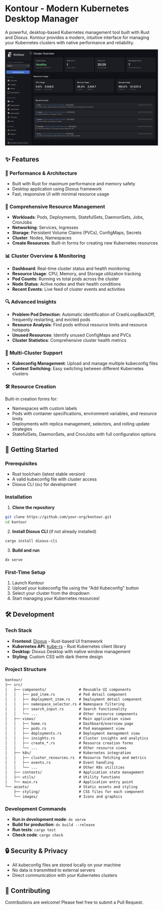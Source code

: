 # Kontour - Modern Kubernetes Desktop Manager

A powerful, desktop-based Kubernetes management tool built with Rust and Dioxus. Kontour provides a modern, intuitive interface for managing your Kubernetes clusters with native performance and reliability.

![Kontour UI](images/kontourui.png)

## ✨ Features

### 🚀 **Performance & Architecture**
- Built with Rust for maximum performance and memory safety
- Desktop application using Dioxus framework
- Fast, responsive UI with minimal resource usage

### 🎯 **Comprehensive Resource Management**
- **Workloads**: Pods, Deployments, StatefulSets, DaemonSets, Jobs, CronJobs
- **Networking**: Services, Ingresses
- **Storage**: Persistent Volume Claims (PVCs), ConfigMaps, Secrets
- **Cluster**: Nodes, Namespaces
- **Create Resources**: Built-in forms for creating new Kubernetes resources

### 📊 **Cluster Overview & Monitoring**
- **Dashboard**: Real-time cluster status and health monitoring
- **Resource Usage**: CPU, Memory, and Storage utilization tracking
- **Pod Counts**: Running vs total pods across the cluster
- **Node Status**: Active nodes and their health conditions
- **Recent Events**: Live feed of cluster events and activities

### 🔍 **Advanced Insights**
- **Problem Pod Detection**: Automatic identification of CrashLoopBackOff, frequently restarting, and evicted pods
- **Resource Analysis**: Find pods without resource limits and resource hotspots
- **Unused Resources**: Identify unused ConfigMaps and PVCs
- **Cluster Statistics**: Comprehensive cluster health metrics

### 🔧 **Multi-Cluster Support**
- **Kubeconfig Management**: Upload and manage multiple kubeconfig files
- **Context Switching**: Easy switching between different Kubernetes clusters

### 🛠 **Resource Creation**
Built-in creation forms for:
- Namespaces with custom labels
- Pods with container specifications, environment variables, and resource limits
- Deployments with replica management, selectors, and rolling update strategies
- StatefulSets, DaemonSets, and CronJobs with full configuration options

## 🚀 Getting Started

### Prerequisites

- Rust toolchain (latest stable version)
- A valid kubeconfig file with cluster access
- Dioxus CLI (`dx`) for development

### Installation

1. **Clone the repository**
```bash
git clone https://github.com/your-org/kontour.git
cd kontour
```

2. **Install Dioxus CLI** (if not already installed)
```bash
cargo install dioxus-cli
```

3. **Build and run**
```bash
dx serve
```

### First-Time Setup

1. Launch Kontour
2. Upload your kubeconfig file using the "Add Kubeconfig" button
3. Select your cluster from the dropdown
4. Start managing your Kubernetes resources!

## 🛠 Development

### Tech Stack
- **Frontend**: [Dioxus](https://dioxuslabs.com/) - Rust-based UI framework
- **Kubernetes API**: [kube-rs](https://kube.rs/) - Rust Kubernetes client library
- **Desktop**: Dioxus Desktop with native window management
- **Styling**: Custom CSS with dark theme design

### Project Structure

```
kontour/
├── src/
│   ├── components/               # Reusable UI components
│   │   ├── pod_item.rs           # Pod detail component
│   │   ├── deployment_item.rs    # Deployment detail component
│   │   ├── namespace_selector.rs # Namespace filtering
│   │   ├── search_input.rs       # Search functionality
│   │   └── ...                   # Other resource components
│   ├── views/                    # Main application views
│   │   ├── home.rs               # Dashboard/overview page
│   │   ├── pods.rs               # Pod management view
│   │   ├── deployments.rs        # Deployment management view
│   │   ├── insights.rs           # Cluster insights and analytics
│   │   ├── create_*.rs           # Resource creation forms
│   │   └── ...                   # Other resource views
│   ├── k8s/                      # Kubernetes integration
│   │   ├── cluster_resources.rs  # Resource fetching and metrics
│   │   ├── events.rs             # Event handling
│   │   └── ...                   # Other K8s utilities
│   ├── contexts/                 # Application state management
│   ├── utils/                    # Utility functions
│   └── main.rs                   # Application entry point
└── assets/                       # Static assets and styling
    ├── styling/                  # CSS files for each component
    └── images/                   # Icons and graphics
```

### Development Commands

- **Run in development mode**: `dx serve`
- **Build for production**: `dx build --release`
- **Run tests**: `cargo test`
- **Check code**: `cargo check`

## 🔒 Security & Privacy

- All kubeconfig files are stored locally on your machine
- No data is transmitted to external servers
- Direct communication with your Kubernetes clusters

## 🤝 Contributing

Contributions are welcome! Please feel free to submit a Pull Request.
